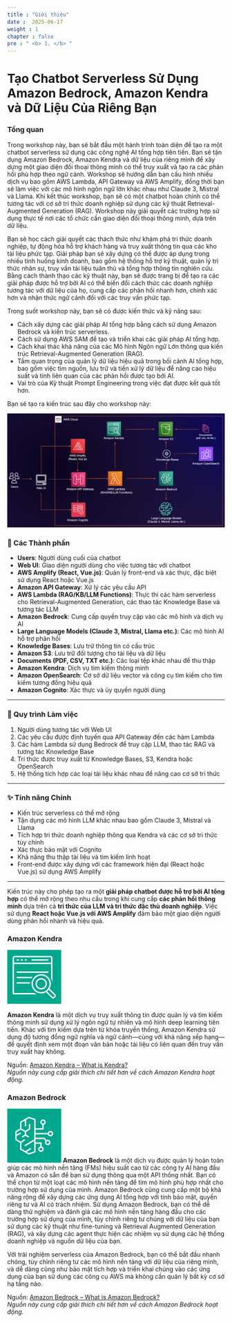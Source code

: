 ```yaml
---
title : "Giới thiệu"
date :  2025-06-17
weight : 1 
chapter : false
pre : " <b> 1. </b> "
---
```

# Tạo Chatbot Serverless Sử Dụng Amazon Bedrock, Amazon Kendra và Dữ Liệu Của Riêng Bạn
### Tổng quan
Trong workshop này, bạn sẽ bắt đầu một hành trình toàn diện để tạo ra một chatbot serverless sử dụng các công nghệ AI tổng hợp tiên tiến. Bạn sẽ tận dụng Amazon Bedrock, Amazon Kendra và dữ liệu của riêng mình để xây dựng một giao diện đối thoại thông minh có thể truy xuất và tạo ra các phản hồi phù hợp theo ngữ cảnh. Workshop sẽ hướng dẫn bạn cấu hình nhiều dịch vụ bao gồm AWS Lambda, API Gateway và AWS Amplify, đồng thời bạn sẽ làm việc với các mô hình ngôn ngữ lớn khác nhau như Claude 3, Mistral và Llama. Khi kết thúc workshop, bạn sẽ có một chatbot hoàn chỉnh có thể tương tác với cơ sở tri thức doanh nghiệp sử dụng các kỹ thuật Retrieval-Augmented Generation (RAG). Workshop này giải quyết các trường hợp sử dụng thực tế nơi các tổ chức cần giao diện đối thoại thông minh, dựa trên dữ liệu.

Bạn sẽ học cách giải quyết các thách thức như khám phá tri thức doanh nghiệp, tự động hóa hỗ trợ khách hàng và truy xuất thông tin qua các kho tài liệu phức tạp. Giải pháp bạn sẽ xây dựng có thể được áp dụng trong nhiều tình huống kinh doanh, bao gồm hệ thống hỗ trợ kỹ thuật, quản lý tri thức nhân sự, truy vấn tài liệu tuân thủ và tổng hợp thông tin nghiên cứu. Bằng cách thành thạo các kỹ thuật này, bạn sẽ được trang bị để tạo ra các giải pháp được hỗ trợ bởi AI có thể biến đổi cách thức các doanh nghiệp tương tác với dữ liệu của họ, cung cấp các phản hồi nhanh hơn, chính xác hơn và nhận thức ngữ cảnh đối với các truy vấn phức tạp.

Trong suốt workshop này, bạn sẽ có được kiến thức và kỹ năng sau:

- Cách xây dựng các giải pháp AI tổng hợp bằng cách sử dụng Amazon Bedrock và kiến trúc serverless.
- Cách sử dụng AWS SAM để tạo và triển khai các giải pháp AI tổng hợp.
- Cách khai thác khả năng của các Mô hình Ngôn ngữ Lớn thông qua kiến trúc Retrieval-Augmented Generation (RAG).
- Tầm quan trọng của quản lý dữ liệu hiệu quả trong bối cảnh AI tổng hợp, bao gồm việc tìm nguồn, lưu trữ và tiền xử lý dữ liệu để nâng cao hiệu suất và tính liên quan của các phản hồi được tạo bởi AI.
- Vai trò của Kỹ thuật Prompt Engineering trong việc đạt được kết quả tốt hơn.

Bạn sẽ tạo ra kiến trúc sau đây cho workshop này:

![ConnectPrivate](https://github.com/PVinhP/PPV_Workshop_01/blob/main/Workshop/static/images/anh/000-architecture.png?raw=true)
### 🧩 Các Thành phần

- **Users**: Người dùng cuối của chatbot  
- **Web UI**: Giao diện người dùng cho việc tương tác với chatbot  
- **AWS Amplify (React, Vue.js)**: Quản lý front-end và xác thực, đặc biệt sử dụng React hoặc Vue.js  
- **Amazon API Gateway**: Xử lý các yêu cầu API  
- **AWS Lambda (RAG/KB/LLM Functions)**: Thực thi các hàm serverless cho Retrieval-Augmented Generation, các thao tác Knowledge Base và tương tác LLM  
- **Amazon Bedrock**: Cung cấp quyền truy cập vào các mô hình và dịch vụ AI  
- **Large Language Models (Claude 3, Mistral, Llama etc.)**: Các mô hình AI hỗ trợ phản hồi  
- **Knowledge Bases**: Lưu trữ thông tin có cấu trúc  
- **Amazon S3**: Lưu trữ đối tượng cho tài liệu và dữ liệu  
- **Documents (PDF, CSV, TXT etc.)**: Các loại tệp khác nhau để thu thập  
- **Amazon Kendra**: Dịch vụ tìm kiếm thông minh  
- **Amazon OpenSearch**: Cơ sở dữ liệu vector và công cụ tìm kiếm cho tìm kiếm tương đồng hiệu quả  
- **Amazon Cognito**: Xác thực và ủy quyền người dùng  

---

### 🔄 Quy trình Làm việc

1. Người dùng tương tác với Web UI  
2. Các yêu cầu được định tuyến qua API Gateway đến các hàm Lambda  
3. Các hàm Lambda sử dụng Bedrock để truy cập LLM, thao tác RAG và tương tác Knowledge Base  
4. Tri thức được truy xuất từ Knowledge Bases, S3, Kendra hoặc OpenSearch  
5. Hệ thống tích hợp các loại tài liệu khác nhau để nâng cao cơ sở tri thức  

---

### ✨ Tính năng Chính

- Kiến trúc serverless có thể mở rộng  
- Tận dụng các mô hình LLM khác nhau bao gồm Claude 3, Mistral và Llama  
- Tích hợp tri thức doanh nghiệp thông qua Kendra và các cơ sở tri thức tùy chỉnh  
- Xác thực bảo mật với Cognito  
- Khả năng thu thập tài liệu và tìm kiếm linh hoạt  
- Front-end được xây dựng với các framework hiện đại (React hoặc Vue.js) sử dụng AWS Amplify  

---

Kiến trúc này cho phép tạo ra một **giải pháp chatbot được hỗ trợ bởi AI tổng hợp** có thể mở rộng theo nhu cầu trong khi cung cấp **các phản hồi thông minh** dựa trên cả **tri thức của LLM và tri thức đặc thù doanh nghiệp**. Việc sử dụng **React hoặc Vue.js với AWS Amplify** đảm bảo một giao diện người dùng phản hồi nhanh và hiệu quả.


### Amazon Kendra

![ConnectPrivate](https://github.com/PVinhP/PPV_Workshop_01/blob/main/Workshop/static/images/Kendra.png?raw=true)

**Amazon Kendra** là một dịch vụ truy xuất thông tin được quản lý và tìm kiếm thông minh sử dụng xử lý ngôn ngữ tự nhiên và mô hình deep learning tiên tiến. Khác với tìm kiếm dựa trên từ khóa truyền thống, Amazon Kendra sử dụng độ tương đồng ngữ nghĩa và ngữ cảnh—cùng với khả năng xếp hạng—để quyết định xem một đoạn văn bản hoặc tài liệu có liên quan đến truy vấn truy xuất hay không.

Nguồn: [Amazon Kendra – What is Kendra?](https://docs.aws.amazon.com/kendra/latest/dg/what-is-kendra.html)  
 *Nguồn này cung cấp giải thích chi tiết hơn về cách Amazon Kendra hoạt động.*

### Amazon Bedrock

![ConnectPrivate](https://github.com/PVinhP/PPV_Workshop_01/blob/main/Workshop/static/images/Bedrock.png?raw=true)
**Amazon Bedrock** là một dịch vụ được quản lý hoàn toàn giúp các mô hình nền tảng (FMs) hiệu suất cao từ các công ty AI hàng đầu và Amazon có sẵn để bạn sử dụng thông qua một API thống nhất. Bạn có thể chọn từ một loạt các mô hình nền tảng để tìm mô hình phù hợp nhất cho trường hợp sử dụng của mình. Amazon Bedrock cũng cung cấp một bộ khả năng rộng để xây dựng các ứng dụng AI tổng hợp với tính bảo mật, quyền riêng tư và AI có trách nhiệm. Sử dụng Amazon Bedrock, bạn có thể dễ dàng thử nghiệm và đánh giá các mô hình nền tảng hàng đầu cho các trường hợp sử dụng của mình, tùy chỉnh riêng tư chúng với dữ liệu của bạn sử dụng các kỹ thuật như fine-tuning và Retrieval Augmented Generation (RAG), và xây dựng các agent thực hiện các nhiệm vụ sử dụng các hệ thống doanh nghiệp và nguồn dữ liệu của bạn.

Với trải nghiệm serverless của Amazon Bedrock, bạn có thể bắt đầu nhanh chóng, tùy chỉnh riêng tư các mô hình nền tảng với dữ liệu của riêng mình, và dễ dàng cũng như bảo mật tích hợp và triển khai chúng vào các ứng dụng của bạn sử dụng các công cụ AWS mà không cần quản lý bất kỳ cơ sở hạ tầng nào.

Nguồn: [Amazon Bedrock – What is Amazon Bedrock?](https://docs.aws.amazon.com/bedrock/latest/userguide/what-is-bedrock.html)  
 *Nguồn này cung cấp giải thích chi tiết hơn về cách Amazon Bedrock hoạt động.*